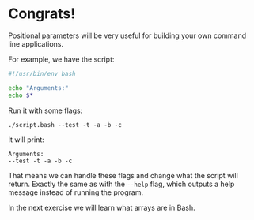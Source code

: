 # Congrats!

Positional parameters will be very useful for building your own command line applications.

For example, we have the script:

```bash
#!/usr/bin/env bash

echo "Arguments:"
echo $*
```

Run it with some flags:

    ./script.bash --test -t -a -b -c

It will print:

    Arguments:
    --test -t -a -b -c

That means we can handle these flags and change what the script will return. Exactly the same as with the `--help` flag, which outputs a help message instead of running the program.

In the next exercise we will learn what arrays are in Bash.
